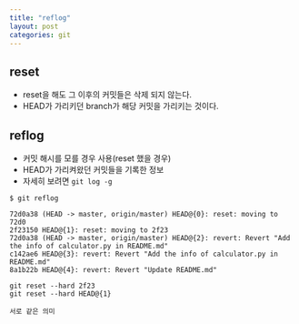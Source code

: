 ```yaml
---
title: "reflog"
layout: post
categories: git
--- 
```

 
## reset
- reset을 해도 그 이후의 커밋들은 삭제 되지 않는다.
- HEAD가 가리키던 branch가 해당 커밋을 가리키는 것이다.


## reflog
- 커밋 해시를 모를 경우 사용(reset 했을 경우)
- HEAD가 가리켜왔던 커밋들을 기록한 정보
- 자세히 보려면 `git log -g`


```terminal
$ git reflog

72d0a38 (HEAD -> master, origin/master) HEAD@{0}: reset: moving to 72d0
2f23150 HEAD@{1}: reset: moving to 2f23
72d0a38 (HEAD -> master, origin/master) HEAD@{2}: revert: Revert "Add the info of calculator.py in README.md"
c142ae6 HEAD@{3}: revert: Revert "Add the info of calculator.py in README.md"
8a1b22b HEAD@{4}: revert: Revert "Update README.md"

```
```terminal
git reset --hard 2f23
git reset --hard HEAD@{1}
```
`서로 같은 의미`
